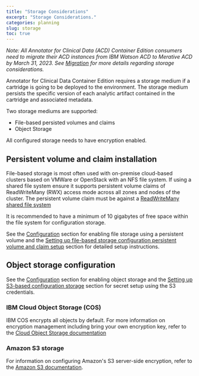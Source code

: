 ```yaml
---
title: "Storage Considerations"
excerpt: "Storage Considerations."
categories: planning
slug: storage
toc: true
---
```


_Note: All Annotator for Clinical Data (ACD) Container Edition consumers need to migrate their ACD instances from IBM Watson ACD to Merative ACD by March 31, 2023. See [Migration](/migration/considerations/) for more details regarding storage considerations._

Annotator for Clinical Data Container Edition requires a storage medium if a cartridge is going to be deployed to the environment.  The storage medium persists the specific version of each analytic artifact contained in the cartridge and associated metadata.

Two storage mediums are supported:

- File-based persisted volumes and claims
- Object Storage

All configured storage needs to have encryption enabled.

## Persistent volume and claim installation

File-based storage is most often used with on-premise cloud-based clusters based on VMWare or OpenStack with an NFS file system. If using a shared file system ensure it supports persistent volume claims of ReadWriteMany (RWX) access mode across all zones and nodes of the cluster. The persistent volume claim must be against a [ReadWriteMany shared file system](https://docs.openshift.com/container-platform/4.7/storage/understanding-persistent-storage.html#pv-access-modes_understanding-persistent-storage)

It is recommended to have a minimum of 10 gigabytes of free space within the file system for configuration storage.

See the [Configuration](../../management/configuring) section for enabling file storage using a persistent volume and the [Setting up file-based storage configuration persistent volume and claim setup](../../installing/setup-namespace/#setting-up-file-based-storage-configuration-persistent-volume-and-claim-setup) section for detailed setup instructions.

## Object storage configuration

See the [Configuration](../../management/configuring) section for enabling object storage and the [Setting up S3-based configuration storage](../../installing/setup-namespace/#setting-up-s3-based-configuration-storage) section for secret setup using the S3 credentials.

### IBM Cloud Object Storage (COS)

IBM COS encrypts all objects by default. For more information on encryption management including bring your own encryption key, refer to the [Cloud Object Storage documentation](https://cloud.ibm.com/docs/cloud-object-storage?topic=cloud-object-storage-encryption)

### Amazon S3 storage

For information on configuring Amazon's S3 server-side encryption, refer to the [Amazon S3 documentation](https://docs.aws.amazon.com/AmazonS3/latest/userguide/UsingEncryption.html).
